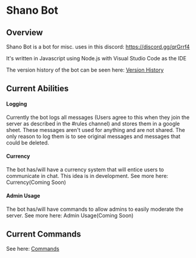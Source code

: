 # Shano Bot
## Overview
Shano Bot is a bot for misc. uses in this discord: https://discord.gg/qrGrrf4

It's written in Javascript using Node.js with Visual Studio Code as the IDE

The version history of the bot can be seen here: [Version History](https://github.com/Shanomac99/shanobot/wiki/Version-History)

## Current Abilities

#### Logging
Currently the bot logs all messages (Users agree to this when they join the server as described in the #rules channel) and stores them in a google sheet. These messages aren't used for anything and are not shared. The only reason to log them is to see original messages and messages that could be deleted.

#### Currency
The bot has/will have a currency system that will entice users to communicate in chat. This idea is in development.
See more here: Currency(Coming Soon)

#### Admin Usage
The bot has/will have commands to allow admins to easily moderate the server.
See more here: Admin Usage(Coming Soon)

## Current Commands

See here: [Commands](https://github.com/Shanomac99/shanobot/wiki/Command-List)

